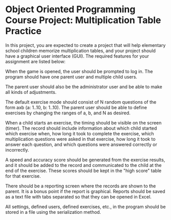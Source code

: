 #  Object Oriented Programming Course Project: Multiplication Table Practice

In this project, you are expected to create a project that will help elementary school children memorize multiplication tables, and your project 
should have a graphical user interface (GUI). The required features for your assignment are listed below:

When the game is opened, the user should be prompted to log in. The program should have one parent user and multiple child users.

The parent user should also be the administrator user and be able to make all kinds of adjustments.

The default exercise mode should consist of N random questions of the form axb (a: 1..10, b: 1..10). The parent user should be able to
define exercises by changing the ranges of a, b, and N as desired.

When a child starts an exercise, the timing should be visible on the screen (timer). The record should include information about which child 
started which exercise when, how long it took to complete the exercise, which multiplication questions were asked in that exercise, how long 
it took to answer each question, and which questions were answered correctly or incorrectly.

A speed and accuracy score should be generated from the exercise results, and it should be added to the record and communicated to the child 
at the end of the exercise. These scores should be kept in the "high score" table for that exercise.

There should be a reporting screen where the records are shown to the parent. It is a bonus point if the report is graphical. Reports should 
be saved as a text file with tabs separated so that they can be opened in Excel.

All settings, defined users, defined exercises, etc., in the program should be stored in a file using the serialization method.
